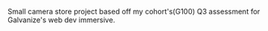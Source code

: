 Small camera store project based off my cohort's(G100) Q3 assessment for Galvanize's web dev immersive.
